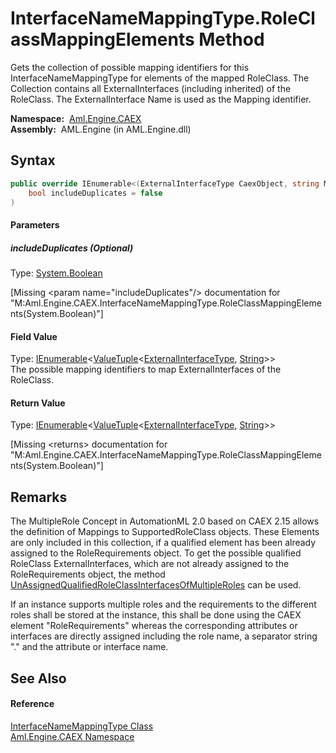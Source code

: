 InterfaceNameMappingType.RoleClassMappingElements Method
========================================================
Gets the collection of possible mapping identifiers for this InterfaceNameMappingType for elements of the mapped RoleClass. The Collection contains all ExternalInterfaces (including inherited) of the RoleClass. The ExternalInterface Name is used as the Mapping identifier.

  **Namespace:**  [Aml.Engine.CAEX][1]  
  **Assembly:**  AML.Engine (in AML.Engine.dll)

Syntax
------

```csharp
public override IEnumerable<(ExternalInterfaceType CaexObject, string MappingIdentifier)> RoleClassMappingElements(
	bool includeDuplicates = false
)
```

#### Parameters

##### *includeDuplicates* (Optional)
Type: [System.Boolean][2]  

[Missing &lt;param name="includeDuplicates"/> documentation for "M:Aml.Engine.CAEX.InterfaceNameMappingType.RoleClassMappingElements(System.Boolean)"]


#### Field Value
Type: [IEnumerable][3]&lt;[ValueTuple][4]&lt;[ExternalInterfaceType][5], [String][6]>>  
 The possible mapping identifiers to map ExternalInterfaces of the RoleClass. 
#### Return Value
Type: [IEnumerable][3]&lt;[ValueTuple][4]&lt;[ExternalInterfaceType][5], [String][6]>>  

[Missing &lt;returns> documentation for "M:Aml.Engine.CAEX.InterfaceNameMappingType.RoleClassMappingElements(System.Boolean)"]


Remarks
-------
 The MultipleRole Concept in AutomationML 2.0 based on CAEX 2.15 allows the definition of Mappings to SupportedRoleClass objects. These Elements are only included in this collection, if a qualified element has been already assigned to the RoleRequirements object. To get the possible qualified RoleClass ExternalInterfaces, which are not already assigned to the RoleRequirements object, the method [UnAssignedQualifiedRoleClassInterfacesOfMultipleRoles][7] can be used. 

If an instance supports multiple roles and the requirements to the different roles shall be stored at the instance, this shall be done using the CAEX element "RoleRequirements" whereas the corresponding attributes or interfaces are directly assigned including the role name, a separator string "." and the attribute or interface name.


See Also
--------

#### Reference
[InterfaceNameMappingType Class][8]  
[Aml.Engine.CAEX Namespace][1]  

[1]: ../README.md
[2]: https://docs.microsoft.com/dotnet/api/system.boolean
[3]: https://docs.microsoft.com/dotnet/api/system.collections.generic.ienumerable-1
[4]: https://docs.microsoft.com/dotnet/api/system.valuetuple-2
[5]: ../ExternalInterfaceType/README.md
[6]: https://docs.microsoft.com/dotnet/api/system.string
[7]: ../RoleRequirementsType/UnAssignedQualifiedRoleClassInterfacesOfMultipleRoles.md
[8]: README.md
[9]: https://www.automationml.org
[10]: ../../icons/logoShade.png